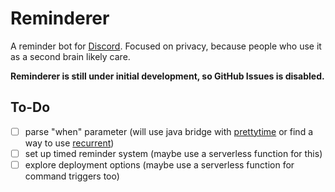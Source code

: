 # Reminderer

A reminder bot for [Discord]. Focused on privacy, because people who use it as a second brain likely care.

**Reminderer is still under initial development, so GitHub Issues is disabled.**

<!-- **If you are having issues, please contact me [on Discord][contact-discord].** -->

## To-Do

- [ ] parse "when" parameter
      (will use java bridge with [prettytime](https://www.ocpsoft.org/prettytime/)
      or find a way to use [recurrent](https://github.com/kvh/recurrent))
- [ ] set up timed reminder system
      (maybe use a serverless function for this)
- [ ] explore deployment options
      (maybe use a serverless function for command triggers too)

[discord]: https://discord.com/
[contact-discord]: https://discord.com/users/757834655516065862
